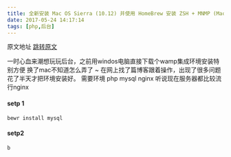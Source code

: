 ```yaml
---
title: 全新安装 Mac OS Sierra (10.12) 并使用 HomeBrew 安装 ZSH + MNMP (Mac + Nginx + MySQL + PHP) 开发环境
date: 2017-05-24 14:17:14
tags: [php,后台]
---
```

原文地址 [跳转原文](https://laravel-china.org/topics/3129/new-installation-mac-os-sierra-1012-and-use-homebrew-to-install-zsh-mnmp-mac-nginx-mysql-php-development-environment)


一时心血来潮想玩玩后台，之前用windos电脑直接下载个wamp集成环境安装特别方便 换了mac不知道怎么弄了 ~ 
在网上找了篇博客跟着操作，出现了很多问题 花了半天才把环境安装好。
需要环境 php mysql nginx 听说现在服务器都比较流行nginx 

#### setp 1

``` shell
bewr install mysql   
```

#### setp2

```bash
b
```
<!--more-->



   

